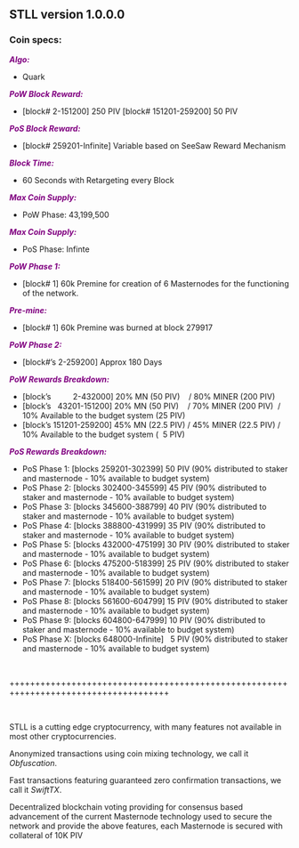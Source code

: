 <h2><strong>STLL version 1.0.0.0</strong></h2>
<p></p>
<h3><strong>Coin specs:</strong></h3>
<p><strong><span style="color: #800080;"><em>Algo:</em></span></strong></p>
<ul>
<li>Quark</li>
</ul>
<p><strong><span style="color: #800080;"><em>PoW Block Reward:</em></span></strong></p>
<ul>
<li>[block# 2-151200] 250 PIV [block# 151201-259200] 50 PIV</li>
</ul>
<p><strong><span style="color: #800080;"><em>PoS Block Reward:</em></span></strong></p>
<ul>
<li>[block# 259201-Infinite] Variable based on SeeSaw Reward Mechanism</li>
</ul>
<p><strong><span style="color: #800080;"><em>Block Time:</em></span></strong></p>
<ul>
<li>60 Seconds with Retargeting every Block</li>
</ul>
<p><strong><span style="color: #800080;"><em>Max Coin Supply:</em></span></strong></p>
<ul>
<li>PoW Phase: 43,199,500</li>
</ul>
<p><strong><span style="color: #800080;"><em>Max Coin Supply:</em></span></strong></p>
<ul>
<li>PoS Phase: Infinte</li>
</ul>
<p><strong><span style="color: #800080;"><em>PoW Phase 1:</em></span></strong></p>
<ul>
<li>[block# 1] 60k Premine for creation of 6 Masternodes for the functioning of the network.</li>
</ul>
<p><strong><span style="color: #800080;"><em>Pre-mine:</em></span></strong></p>
<ul>
<li>[block# 1] 60k Premine was burned at block 279917</li>
</ul>
<p><strong><span style="color: #800080;"><em>PoW Phase 2:</em></span></strong></p>
<ul>
<li>[block#&rsquo;s 2-259200] Approx 180 Days</li>
</ul>
<p><strong><span style="color: #800080;"><em>PoW Rewards Breakdown:</em></span></strong></p>
<ul>
<li>[block&rsquo;s &nbsp; &nbsp; &nbsp; &nbsp; &nbsp;2-432000] 20% MN (50 PIV) &nbsp; &nbsp;/ 80% MINER (200 PIV)</li>
<li>[block&rsquo;s &nbsp; 43201-151200] 20% MN (50 PIV) &nbsp; &nbsp;/ 70% MINER (200 PIV) &nbsp;/ 10% Available to the budget system (25 PIV)</li>
<li>[block&rsquo;s 151201-259200] 45% MN (22.5 PIV) / 45% MINER (22.5 PIV) / 10% Available to the budget system ( &nbsp;5 PIV)</li>
</ul>
<p><strong><span style="color: #800080;"><em>PoS Rewards Breakdown:</em></span></strong></p>
<ul>
<li>PoS Phase 1: [blocks 259201-302399] 50 PIV (90% distributed to staker and masternode - 10% available to budget system)</li>
<li>PoS Phase 2: [blocks 302400-345599] 45 PIV (90% distributed to staker and masternode - 10% available to budget system)</li>
<li>PoS Phase 3: [blocks 345600-388799] 40 PIV (90% distributed to staker and masternode - 10% available to budget system)</li>
<li>PoS Phase 4: [blocks 388800-431999] 35 PIV (90% distributed to staker and masternode - 10% available to budget system)</li>
<li>PoS Phase 5: [blocks 432000-475199] 30 PIV (90% distributed to staker and masternode - 10% available to budget system)</li>
<li>PoS Phase 6: [blocks 475200-518399] 25 PIV (90% distributed to staker and masternode - 10% available to budget system)</li>
<li>PoS Phase 7: [blocks 518400-561599] 20 PIV (90% distributed to staker and masternode - 10% available to budget system)</li>
<li>PoS Phase 8: [blocks 561600-604799] 15 PIV (90% distributed to staker and masternode - 10% available to budget system)</li>
<li>PoS Phase 9: [blocks 604800-647999] 10 PIV (90% distributed to staker and masternode - 10% available to budget system)</li>
<li>PoS Phase X: [blocks 648000-Infinite] &nbsp; 5 PIV (90% distributed to staker and masternode - 10% available to budget system)</li>
</ul>
<p>&nbsp;</p>
<p>+++++++++++++++++++++++++++++++++++++++++++++++++++++++++++++++++++++++++++++++++++++</p>
<p>&nbsp;</p>
<p>STLL is a cutting edge cryptocurrency, with many features not available in most other cryptocurrencies.</p>
<p>Anonymized transactions using coin mixing technology, we call it <em>Obfuscation</em>.</p>
<p>Fast transactions featuring guaranteed zero confirmation transactions, we call it <em>SwiftTX</em>.</p>
<p>Decentralized blockchain voting providing for consensus based advancement of the current Masternode technology used to secure the network and provide the above features, each Masternode is secured with collateral of 10K PIV</p>
